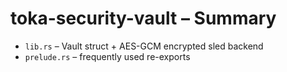 # toka-security-vault – Summary
 
* `lib.rs` – Vault struct + AES-GCM encrypted sled backend
* `prelude.rs` – frequently used re-exports 